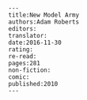 
    ---
    title:New Model Army
    authors:Adam Roberts
    editors:
    translator:
    date:2016-11-30
    rating:
    re-read:
    pages:281
    non-fiction:
    comic:
    published:2010
    ---

    